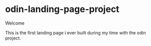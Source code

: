 # odin-landing-page-project

Welcome

This is the first landing page i ever built during my time with the odin project.